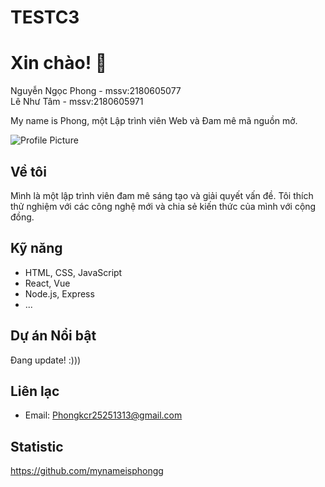 # TESTC3
# Xin chào! 👋

Nguyễn Ngọc Phong - mssv:2180605077 <br/>
Lê Như Tâm - mssv:2180605971





My name is Phong, một Lập trình viên Web và Đam mê mã nguồn mở.

![Profile Picture](https://placekitten.com/150/150)

## Về tôi

Mình là một lập trình viên đam mê sáng tạo và giải quyết vấn đề. Tôi thích thử nghiệm với các công nghệ mới và chia sẻ kiến thức của mình với cộng đồng.

## Kỹ năng

- HTML, CSS, JavaScript
- React, Vue
- Node.js, Express
- ...

## Dự án Nổi bật

Đang update! :)))

## Liên lạc
- Email: Phongkcr25251313@gmail.com
## Statistic
https://github.com/mynameisphongg


